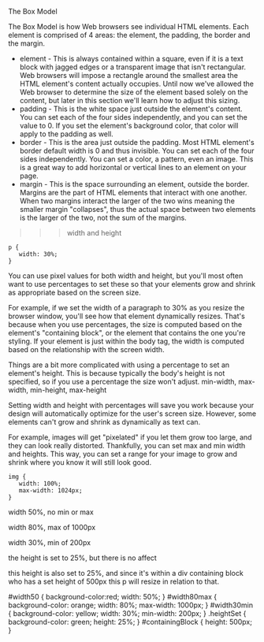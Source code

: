 The Box Model

The Box Model is how Web browsers see individual HTML elements. Each element is comprised of 4 areas: the element, the padding,
the border and the margin.


- element - This is always contained within a square, even if it is a text block with jagged edges or a transparent image that 
isn't rectangular. Web browsers will impose a rectangle around the smallest area the HTML element's content actually occupies.
Until now we've allowed the Web browser to determine the size of the element based solely on the content, but later in this 
section we'll learn how to adjust this sizing.
- padding - This is the white space just outside the element's content. You can set each of the four sides independently, and 
you can set the value to 0. If you set the element's background color, that color will apply to the padding as well.
- border - This is the area just outside the padding. Most HTML element's border default width is 0 and thus invisible. You can
set each of the four sides independently. You can set a color, a pattern, even an image. This is a great way to add horizontal 
or vertical lines to an element on your page.
- margin - This is the space surrounding an element, outside the border. Margins are the part of HTML elements that interact 
with one another. When two margins interact the larger of the two wins meaning the smaller margin "collapses", thus the actual 
space between two elements is the larger of the two, not the sum of the margins.

>>> width and height

    p {
       width: 30%;
    }

You can use pixel values for both width and height, but you'll most often want to use percentages to set these so that your elements grow and shrink as appropriate based on the screen size.

For example, if we set the width of a paragraph to 30% as you resize the browser window, you'll see how that element dynamically resizes. That's because when you use percentages, the size is computed based on the element's "containing block", or the element that contains the one you're styling. If your element is just within the body tag, the width is computed based on the relationship with the screen width.

Things are a bit more complicated with using a percentage to set an element's height. This is because typically the body's height is not specified, so if you use a percentage the size won't adjust.
min-width, max-width, min-height, max-height

Setting width and height with percentages will save you work because your design will automatically optimize for the user's screen size. However, some elements can't grow and shrink as dynamically as text can.

For example, images will get "pixelated" if you let them grow too large, and they can look really distorted. Thankfully, you can set max and min width and heights. This way, you can set a range for your image to grow and shrink where you know it will still look good. 

    img {
       width: 100%;
       max-width: 1024px;
    }



<!DOCTYPE html> 
<!--It's a best practice to always declare DOCTYPE!-->
<html lang="en">
  <head>
    <title>Dynamic Width and Height</title>
    <meta charset="utf-8">
  </head>
  <body>
    <p id="width50">
      width 50%, no min or max
    </p>
    <p id="width80max">
      width 80%, max of 1000px
    </p>
    <p id="width30min">
      width 30%, min of 200px
    </p>
    <p class="heightSet">
      the height is set to 25%, but there is no affect
    </p>
    <div id="containingBlock">
      <p class="heightSet">
        this height is also set to 25%, and since it's within a div containing block who has a set height of 500px this p will resize in relation to that. 
      </p>
    </div>
  </body>
</html>





#width50 {
  background-color:red;
  width: 50%;
}
#width80max {
  background-color: orange;
  width: 80%;
  max-width: 1000px;
}
#width30min {
  background-color: yellow;
  width: 30%;
  min-width: 200px;
}
.heightSet {
  background-color: green;
  height: 25%;
}
#containingBlock {
  height: 500px;
}

